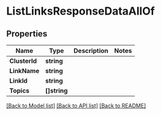 # ListLinksResponseDataAllOf

## Properties

Name | Type | Description | Notes
------------ | ------------- | ------------- | -------------
**ClusterId** | **string** |  | 
**LinkName** | **string** |  | 
**LinkId** | **string** |  | 
**Topics** | **[]string** |  | 

[[Back to Model list]](../README.md#documentation-for-models) [[Back to API list]](../README.md#documentation-for-api-endpoints) [[Back to README]](../README.md)


